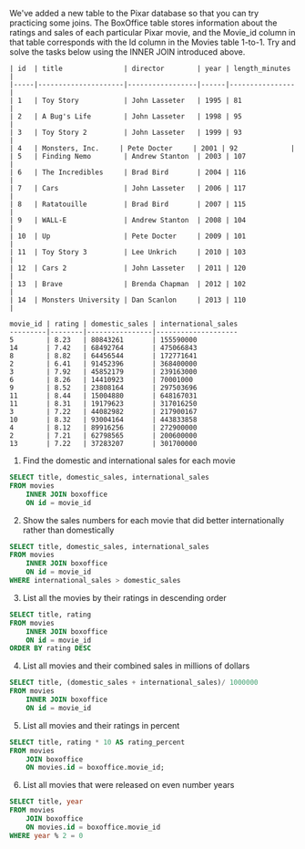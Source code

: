 We've added a new table to the Pixar database so that you can try practicing some joins. The BoxOffice table stores information about the ratings and sales of each particular Pixar movie, and the Movie_id column in that table corresponds with the Id column in the Movies table 1-to-1. Try and solve the tasks below using the INNER JOIN introduced above.
```
| id  | title               | director        | year | length_minutes |
|-----|---------------------|-----------------|------|----------------|
| 1   | Toy Story           | John Lasseter   | 1995 | 81             |
| 2   | A Bug's Life        | John Lasseter   | 1998 | 95             |
| 3   | Toy Story 2         | John Lasseter   | 1999 | 93             |
| 4   | Monsters, Inc.     | Pete Docter     | 2001 | 92             |
| 5   | Finding Nemo        | Andrew Stanton  | 2003 | 107            |
| 6   | The Incredibles     | Brad Bird       | 2004 | 116            |
| 7   | Cars                | John Lasseter   | 2006 | 117            |
| 8   | Ratatouille         | Brad Bird       | 2007 | 115            |
| 9   | WALL-E              | Andrew Stanton  | 2008 | 104            |
| 10  | Up                  | Pete Docter     | 2009 | 101            |
| 11  | Toy Story 3         | Lee Unkrich     | 2010 | 103            |
| 12  | Cars 2              | John Lasseter   | 2011 | 120            |
| 13  | Brave               | Brenda Chapman  | 2012 | 102            |
| 14  | Monsters University | Dan Scanlon     | 2013 | 110            |
```
```
movie_id | rating | domestic_sales | international_sales
---------|--------|----------------|--------------------
5        | 8.23   | 80843261       | 155590000          
14       | 7.42   | 68492764       | 475066843          
8        | 8.82   | 64456544       | 172771641          
2        | 6.41   | 91452396       | 368400000          
3        | 7.92   | 45852179       | 239163000          
6        | 8.26   | 14410923       | 70001000           
9        | 8.52   | 23808164       | 297503696          
11       | 8.44   | 15004880       | 648167031          
11       | 8.31   | 19179623       | 317016250          
3        | 7.22   | 44082982       | 217900167          
10       | 8.32   | 93004164       | 443833858          
4        | 8.12   | 89916256       | 272900000          
2        | 7.21   | 62798565       | 200600000          
13       | 7.22   | 37283207       | 301700000          
```

1. Find the domestic and international sales for each movie 
```sql
SELECT title, domestic_sales, international_sales 
FROM movies
    INNER JOIN boxoffice 
    ON id = movie_id
```
2. Show the sales numbers for each movie that did better internationally rather than domestically
```sql
SELECT title, domestic_sales, international_sales 
FROM movies
    INNER JOIN boxoffice 
    ON id = movie_id
WHERE international_sales > domestic_sales
```
3. List all the movies by their ratings in descending order
```sql
SELECT title, rating 
FROM movies
    INNER JOIN boxoffice 
    ON id = movie_id
ORDER BY rating DESC
```
4. List all movies and their combined sales in millions of dollars
```sql
SELECT title, (domestic_sales + international_sales)/ 1000000 
FROM movies
    INNER JOIN boxoffice
    ON id = movie_id
```
5. List all movies and their ratings in percent
```sql
SELECT title, rating * 10 AS rating_percent
FROM movies
    JOIN boxoffice
    ON movies.id = boxoffice.movie_id;
```
6. List all movies that were released on even number years
```sql
SELECT title, year
FROM movies
    JOIN boxoffice
    ON movies.id = boxoffice.movie_id
WHERE year % 2 = 0
```